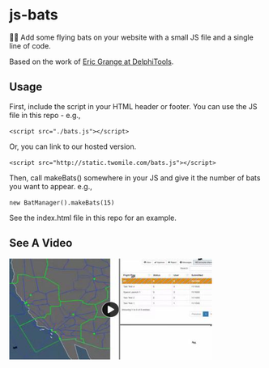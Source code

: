 # js-bats

🦇🎃 Add some flying bats on your website with a small JS file and a single line of code.  

Based on the work of [Eric Grange at DelphiTools](https://www.delphitools.info/2013/10/30/pimp-your-website-with-an-halloween-bat/).

## Usage

First, include the script in your HTML header or footer.  You can use the JS file in this repo - e.g.,

`<script src="./bats.js"></script>`

Or, you can link to our hosted version.

`<script src="http://static.twomile.com/bats.js"></script>`

Then, call makeBats() somewhere in your JS and give it the number of bats you want to appear. e.g.,

`new BatManager().makeBats(15)`

See the index.html file in this repo for an example.

## See A Video

[![See a video on PeerTube](img/video-still.jpg)](https://communitymedia.video/w/jXxnUBLguxSo9n26RGeFzN "See a video on PeerTube")

